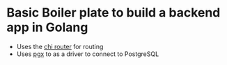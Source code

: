 # Basic Boiler plate to build a backend app in Golang

- Uses the [chi router](github.com/go-chi/chi) for routing
- Uses [pgx](github.com/jackc/pgx) to as a driver to connect to PostgreSQL
